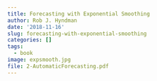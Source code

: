 ```yaml
---
title: Forecasting with Exponential Smoothing
author: Rob J. Hyndman
date: '2018-11-16'
slug: forecasting-with-exponential-smoothing
categories: []
tags:
  - book
image: expsmooth.jpg 
file: 2-AutomaticForecasting.pdf
---
```


